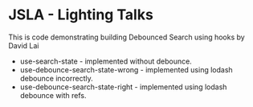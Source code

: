# JSLA - Lighting Talks
This is code demonstrating building Debounced Search using hooks by David Lai

* use-search-state - implemented without debounce.
* use-debounce-search-state-wrong - implemented using lodash debounce incorrectly.
* use-debounce-search-state-right - implemented using lodash debounce with refs.
